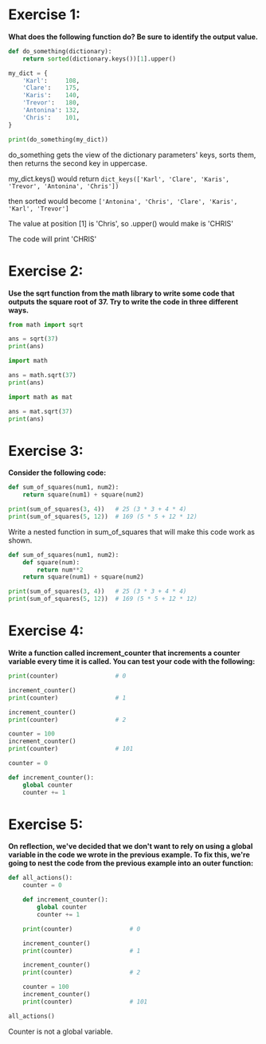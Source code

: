 # Exercise 1:
**What does the following function do? Be sure to identify the output value.**
```python
def do_something(dictionary):
    return sorted(dictionary.keys())[1].upper()

my_dict = {
    'Karl':     108,
    'Clare':    175,
    'Karis':    140,
    'Trevor':   180,
    'Antonina': 132,
    'Chris':    101,
}

print(do_something(my_dict))
```

do_something gets the view of the dictionary parameters' keys, sorts them, then returns the second key in uppercase.

my_dict.keys() would return `dict_keys(['Karl', 'Clare', 'Karis', 'Trevor', 'Antonina', 'Chris'])`

then sorted would become `['Antonina', 'Chris', 'Clare', 'Karis', 'Karl', 'Trevor']`

The value at position [1] is 'Chris', so .upper() would make is 'CHRIS'

The code will print 'CHRIS'

# Exercise 2:
**Use the sqrt function from the math library to write some code that outputs the square root of 37. 
Try to write the code in three different ways.**

```python
from math import sqrt

ans = sqrt(37)
print(ans)
```

```python
import math

ans = math.sqrt(37)
print(ans)
```
```python
import math as mat

ans = mat.sqrt(37)
print(ans)
```

# Exercise 3:
**Consider the following code:**
```python
def sum_of_squares(num1, num2):
    return square(num1) + square(num2)

print(sum_of_squares(3, 4))   # 25 (3 * 3 + 4 * 4)
print(sum_of_squares(5, 12))  # 169 (5 * 5 + 12 * 12)
```

Write a nested function in sum_of_squares that will make this code work as shown.

```python
def sum_of_squares(num1, num2):
    def square(num):
        return num**2
    return square(num1) + square(num2)

print(sum_of_squares(3, 4))   # 25 (3 * 3 + 4 * 4)
print(sum_of_squares(5, 12))  # 169 (5 * 5 + 12 * 12)

```

# Exercise 4:
**Write a function called increment_counter that increments a counter variable every time it is called. 
You can test your code with the following:**

```python
print(counter)                # 0

increment_counter()
print(counter)                # 1

increment_counter()
print(counter)                # 2

counter = 100
increment_counter()
print(counter)                # 101
```

```python
counter = 0

def increment_counter():
    global counter
    counter += 1
```

# Exercise 5:
**On reflection, we've decided that we don't want to rely on using a global variable in the code we wrote in the 
previous example. To fix this, we're going to nest the code from the previous example into an outer function:**

```python
def all_actions():
    counter = 0

    def increment_counter():
        global counter
        counter += 1

    print(counter)                # 0

    increment_counter()
    print(counter)                # 1

    increment_counter()
    print(counter)                # 2

    counter = 100
    increment_counter()
    print(counter)                # 101

all_actions()
```

Counter is not a global variable.